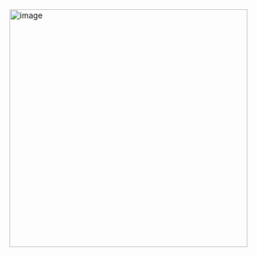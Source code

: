 <img width="419" alt="image" src="https://github.com/user-attachments/assets/26898cab-18ad-475c-88b5-86dd892dce12">

